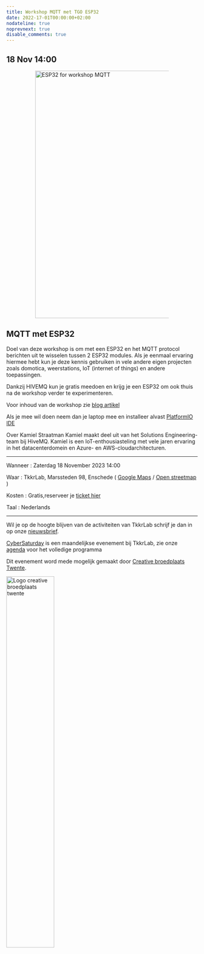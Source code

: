 ```yaml
---
title: Workshop MQTT met TGO ESP32
date: 2022-17-01T00:00:00+02:00
nodateline: true
noprevnext: true
disable_comments: true
---
```


## 18 Nov 14:00 ##


<div style="margin: 0 15% 5%;">
<img src="/images/mqtt_esp32.png" width="650px"  alt="ESP32 for workshop MQTT">
</div>


## MQTT met ESP32 
Doel van deze workshop is om met een ESP32 en het MQTT protocol berichten uit te wisselen tussen 2 ESP32 modules. Als je eenmaal ervaring hiermee hebt kun je deze kennis gebruiken in vele andere eigen projecten zoals domotica, weerstations, IoT (internet of things) en andere toepassingen.

Dankzij HIVEMQ kun je gratis meedoen en krijg je een ESP32 om ook thuis na de workshop verder te experimenteren.

Voor inhoud van de workshop zie [blog artikel](https://www.hivemq.com/article/iot-tutorial-bidirectional-mqtt-communication-esp32/)

Als je mee wil doen neem dan je laptop mee en installeer alvast [PlatformIO IDE](https://platformio.org/platformio-ide)

Over Kamiel Straatman 
Kamiel maakt deel uit van het Solutions Engineering-team bij HiveMQ. Kamiel is een IoT-enthousiasteling met vele jaren ervaring in het datacenterdomein en Azure- en AWS-cloudarchitecturen.

<hr>

Wanneer : Zaterdag 18 November 2023 14:00

Waar : TkkrLab, Marssteden 98, Enschede ( [Google Maps](https://www.google.com/maps/place/TkkrLab/@52.2162911,6.8203277,19z/data=!4m8!1m2!3m1!2sTkkrLab!3m4!1s0x47b8146d5a073413:0x19afd02a9c840a4!8m2!3d52.216342!4d6.8205508) / [Open streetmap](https://www.openstreetmap.org/search?query=marssteden%2098%2Censchede#map=19/52.21634/6.82055) )


Kosten : Gratis,reserveer je [ticket hier](https://tickets.tkkrlab.space/TkkrLab/7nfxc/)

Taal : Nederlands

<hr>

Wil je op de hoogte blijven van de activiteiten van TkkrLab schrijf je dan in op onze [nieuwsbrief](http://eepurl.com/gLxrLD).

[CyberSaturday](/cybersaturdays/cybersaturday/) is een maandelijkse evenement bij TkkrLab, zie onze [agenda](/agenda/) voor het volledige programma

Dit evenement word mede mogelijk gemaakt door [Creative broedplaats Twente](http://www.creatievebroedplaatsentwente.nl/).

<img width=50% src="/images/Logo-Creatieve-Broedplaatsen-Twente.jpg"  alt="Logo creative broedplaats twente">
